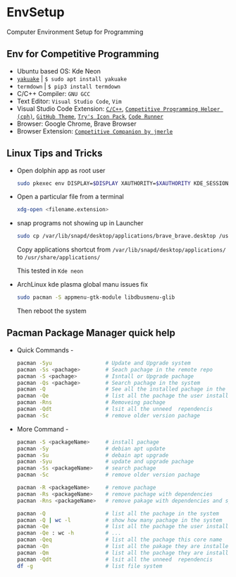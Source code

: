 # EnvSetup
Computer Environment Setup for Programming

## Env for Competitive Programming
* Ubuntu based OS: Kde Neon
* [`yakuake`](https://apps.kde.org/en/yakuake) | `$ sudo apt install yakuake`
* `termdown` | `$ pip3 install termdown`
* C/C++ Compiler: `GNU GCC`
* Text Editor: `Visual Studio Code`, `Vim`
* Visual Studio Code Extension: [`C/C++`](https://marketplace.visualstudio.com/items?itemName=ms-vscode.cpptools), [`Competitive Programming Helper (cph)`](https://marketplace.visualstudio.com/items?itemName=DivyanshuAgrawal.competitive-programming-helper), [`GitHub Theme`](https://marketplace.visualstudio.com/items?itemName=GitHub.github-vscode-theme), [`Try's Icon Pack`](https://marketplace.visualstudio.com/items?itemName=rafapaulin.try-material-icon-theme), [`Code Runner`](https://marketplace.visualstudio.com/items?itemName=formulahendry.code-runner)
* Browser: Google Chrome, Brave Browser
* Browser Extension: [`Competitive Companion by jmerle`](https://github.com/jmerle/competitive-companion)

## Linux Tips and Tricks
* Open dolphin app as root user
    ```zsh
    sudo pkexec env DISPLAY=$DISPLAY XAUTHORITY=$XAUTHORITY KDE_SESSION_VERSION=5 KDE_FULL_SESSION=true dolphin
    ```

* Open a particular file from a terminal
    ```zsh
    xdg-open <filename.extension>
    ```

* snap programs not showing up in Launcher
    ```zsh
    sudo cp /var/lib/snapd/desktop/applications/brave_brave.desktop /usr/share/applications/`
    ```
    Copy applications shortcut from `/var/lib/snapd/desktop/applications/` to `/usr/share/applications/`

    This tested in `Kde neon`

* ArchLinux kde plasma global manu issues fix
    ```zsh
    sudo pacman -S appmenu-gtk-module libdbusmenu-glib
    ```
    Then reboot the system


## Pacman Package Manager quick help
* Quick Commands -
    ```zsh
    pacman -Syu                 # Update and Upgrade system
    pacman -Ss <pachage>        # Seach pachage in the remote repo
    pacman -S <pachage>         # Isntall or Upgrade pachage
    pacman -Qs <pachage>        # Search pachage in the system
    pacman -Q                   # See all the installed pachage in the sysytem
    pacman -Qe                  # list all the pachage the user install
    pacman -Rns                 # Removeing pachage
    pacman -Qdt                 # lsit all the unneed  rependencis
    pacman -Sc                  # remove older version pachage
    ```
* More Command -
    ```zsh
    pacman -S <packageName>     # install pachage
    pacman -Sy                  # debian apt update
    pacman -Su                  # debain apt upgrade
    pacman -Syu                 # update and upgrade pachage
    pacman -Ss <packageName>    # search pachage
    pacman -Sc                  # remove older version pachage
    ```
    ```zsh
    pacman -R <packageName>     # remove pachage
    pacman -Rs <packageName>    # remove pachage with dependencies
    pacman -Rns <packageName>   # remove pakage with dependencies and system configfile
    ```

    ```zsh
    pacman -Q                   # list all the pachage in the system
    pacman -Q | wc -l           # show how many pachage in the system 
    pacman -Qe                  # list all the pachage the user install
    pacman -Qe : wc -h          # ...
    pacman -Qeq                 # list all the pachage this core name
    pacman -Qn                  # list all the pakage they are installed from the main repository
    pacman -Qm                  # list all the pachage they are installed from the AUR 
    pacman -Qdt                 # lsit all the unneed  rependencis 
    df -g                       # list file system
    ```
